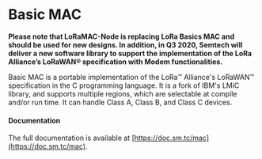# Basic MAC

**Please note that LoRaMAC-Node is replacing LoRa Basics MAC and should be used for new designs. In addition, in Q3 2020, Semtech will deliver a new software library to support the implementation of the LoRa Alliance’s LoRaWAN® specification with Modem functionalities.**

Basic MAC is a portable implementation of the LoRa™ Alliance's LoRaWAN™
specification in the C programming language. It is a fork of IBM's LMiC
library, and supports multiple regions, which are selectable at compile and/or
run time. It can handle Class A, Class B, and Class C devices.

#### Documentation

The full documentation is available at
[https://doc.sm.tc/mac](https://doc.sm.tc/mac).
